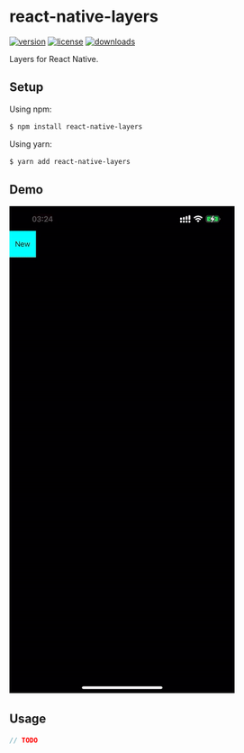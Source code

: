 # react-native-layers

[![version](https://img.shields.io/npm/v/react-native-layers.svg?style=flat-square&logo=npm)](https://npmjs.com/package/react-native-layers)
[![license](https://img.shields.io/npm/l/react-native-layers.svg?style=flat-square&logo=npm)](https://npmjs.com/package/react-native-layers)
[![downloads](https://img.shields.io/npm/dm/react-native-layers.svg?style=flat-square&logo=npm)](https://npmjs.com/package/react-native-layers)

Layers for React Native.

## Setup

Using npm:

```bash
$ npm install react-native-layers
```

Using yarn:

```bash
$ yarn add react-native-layers
```

## Demo

![Demo](./demo/video.gif)

## Usage

```javascript
// TODO
```
